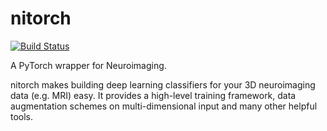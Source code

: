 # nitorch
[![Build Status](https://travis-ci.com/derEitel/nitorch.svg?token=ABTs1Crt5thmGewrHaqx&branch=master)](https://travis-ci.com/derEitel/nitorch)

A PyTorch wrapper for Neuroimaging.

nitorch makes building deep learning classifiers for your 3D neuroimaging data (e.g. MRI) easy. It provides a high-level training framework, data augmentation schemes on multi-dimensional input and many other helpful tools.
